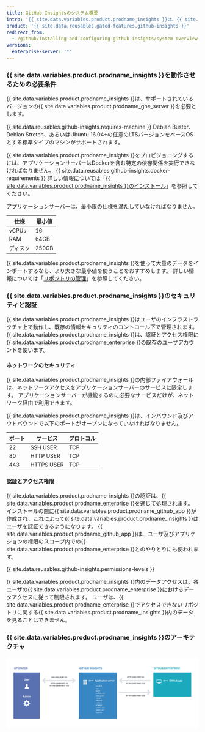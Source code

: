 ```yaml
---
title: GitHub Insightsのシステム概要
intro: '{{ site.data.variables.product.prodname_insights }}は、{{ site.data.variables.product.prodname_enterprise }}とインターフェースするスタンドアローンアプリケーションです。'
product: '{{ site.data.reusables.gated-features.github-insights }}'
redirect_from:
  - /github/installing-and-configuring-github-insights/system-overview-for-github-insights
versions:
  enterprise-server: '*'
---
```


### {{ site.data.variables.product.prodname_insights }}を動作させるための必要条件

{{ site.data.variables.product.prodname_insights }}は、サポートされているバージョンの{{ site.data.variables.product.prodname_ghe_server }}を必要とします。

{{ site.data.reusables.github-insights.requires-machine }} Debian Buster、Debian Stretch、あるいはUbuntu 16.04+の任意のLTSバージョンをベースOSとする標準タイプのマシンがサポートされます。

{{ site.data.variables.product.prodname_insights }}をプロビジョニングするには、アプリケーションサーバーはDockerを含む特定の依存関係を実行できなければなりません。 {{ site.data.reusables.github-insights.docker-requirements }} 詳しい情報については「[{{ site.data.variables.product.prodname_insights }}のインストール](/insights/installing-and-configuring-github-insights/installing-github-insights#prerequisites)」を参照してください。

アプリケーションサーバーは、最小限の仕様を満たしていなければなりません。

| 仕様    | 最小値   |
| ----- | ----- |
| vCPUs | 16    |
| RAM   | 64GB  |
| ディスク  | 250GB |

{{ site.data.variables.product.prodname_insights }}を使って大量のデータをインポートするなら、より大きな最小値を使うことをおすすめします。 詳しい情報については「[リポジトリの管理](/github/installing-and-configuring-github-insights/managing-repositories#about-import-times)」を参照してください。

### {{ site.data.variables.product.prodname_insights }}のセキュリティと認証

{{ site.data.variables.product.prodname_insights }}はユーザのインフラストラクチャ上で動作し、既存の情報セキュリティのコントロール下で管理されます。 {{ site.data.variables.product.prodname_insights }}は、認証とアクセス権限に{{ site.data.variables.product.prodname_enterprise }}の既存のユーザアカウントを使います。

#### ネットワークのセキュリティ

{{ site.data.variables.product.prodname_insights }}の内部ファイアウォールは、ネットワークアクセスをアプリケーションサーバーのサービスに限定します。 アプリケーションサーバーが機能するのに必要なサービスだけが、ネットワーク経由で利用できます。

{{ site.data.variables.product.prodname_insights }}は、インバウンド及びアウトバウンドで以下のポートがオープンになっていなければなりません。

| ポート | サービス       | プロトコル |
| --- | ---------- | ----- |
| 22  | SSH USER   | TCP   |
| 80  | HTTP USER  | TCP   |
| 443 | HTTPS USER | TCP   |

#### 認証とアクセス権限

{{ site.data.variables.product.prodname_insights }}の認証は、{{ site.data.variables.product.prodname_enterprise }}を通じて処理されます。 インストールの際に{{ site.data.variables.product.prodname_github_app }}が作成され、これによって{{ site.data.variables.product.prodname_insights }}はユーザを認証できるようになります。 {{ site.data.variables.product.prodname_github_app }}は、ユーザ及びアプリケションの権限のスコープ内での{{ site.data.variables.product.prodname_enterprise }}とのやりとりにも使われます。

{{ site.data.reusables.github-insights.permissions-levels }}

{{ site.data.variables.product.prodname_insights }}内のデータアクセスは、各ユーザの{{ site.data.variables.product.prodname_enterprise }}におけるデータアクセスに従って制限されます。 ユーザは、{{ site.data.variables.product.prodname_enterprise }}でアクセスできないリポジトリに関する{{ site.data.variables.product.prodname_insights }}内のデータを見ることはできません。

### {{ site.data.variables.product.prodname_insights }}のアーキテクチャ

![システムアーキテクチャ](/assets/images/help/insights/github-isights-system-diagram.png)
